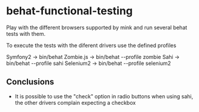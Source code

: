 # behat-functional-testing

Play with the different browsers supported by mink and run several behat tests with them.

To execute the tests with the diferent drivers use the defined profiles

Symfony2 -> bin/behat
Zombie.js -> bin/behat --profile zombie
Sahi -> bin/behat --profile sahi
Selenium2 -> bin/behat --profile selenium2

## Conclusions
* It is possible to use the "check" option in radio buttons when using sahi, the other drivers complain expecting a checkbox